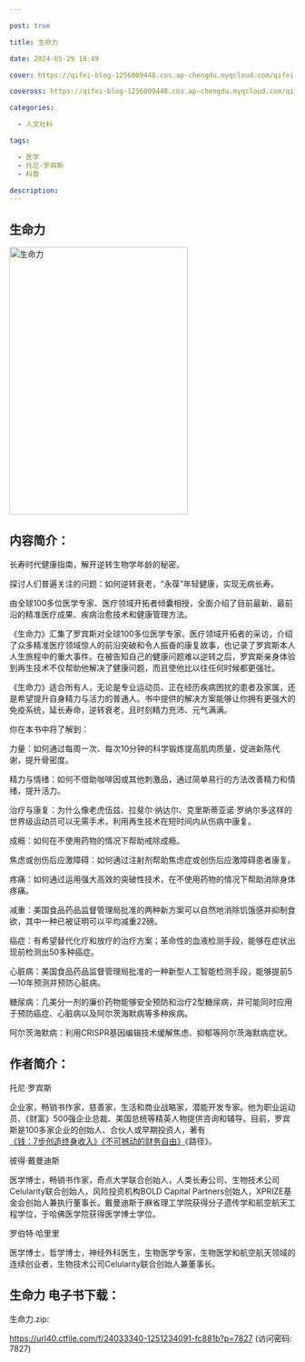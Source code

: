 ```yaml
---

post: true

title: 生命力

date: 2024-05-29 18:49

cover: https://qifei-blog-1256009448.cos.ap-chengdu.myqcloud.com/qifei-blog/652549acc458853aefb4bc27.jpg

coveross: https://qifei-blog-1256009448.cos.ap-chengdu.myqcloud.com/qifei-blog/652549acc458853aefb4bc27.jpg

categories:

  - 人文社科

tags:

  - 医学
  - 托尼·罗宾斯
  - 科普

description:
---
```


## 生命力
<img alt="生命力 " class="aligncenter loaded" data-was-processed="true" decoding="async" fetchpriority="high" height="471" src="https://qifei-blog-1256009448.cos.ap-chengdu.myqcloud.com/qifei-blog/652549acc458853aefb4bc27.jpg" style="cursor: zoom-in;" width="314"/>

## 内容简介：

长寿时代健康指南，解开逆转生物学年龄的秘密。

探讨人们普遍关注的问题：如何逆转衰老，“永葆”年轻健康，实现无病长寿。

由全球100多位医学专家、医疗领域开拓者倾囊相授，全面介绍了目前最新、最前沿的精准医疗成果、疾病治愈技术和健康管理方法。

《生命力》汇集了罗宾斯对全球100多位医学专家、医疗领域开拓者的采访，介绍了众多精准医疗领域惊人的前沿突破和令人振奋的康复故事，也记录了罗宾斯本人人生旅程中的重大事件。在被告知自己的健康问题难以逆转之后，罗宾斯亲身体验到再生技术不仅帮助他解决了健康问题，而且使他比以往任何时候都更强壮。

《生命力》适合所有人，无论是专业运动员、正在经历疾病困扰的患者及家属，还是希望提升自身精力与活力的普通人。书中提供的解决方案能够让你拥有更强大的免疫系统，延长寿命，逆转衰老，且时刻精力充沛、元气满满。

你在本书中将了解到：

力量：如何通过每周一次、每次10分钟的科学锻炼提高肌肉质量，促进新陈代谢，提升骨密度。

精力与情绪：如何不借助咖啡因或其他刺激品，通过简单易行的方法改善精力和情绪，提升活力。

治疗与康复：为什么像老虎伍兹、拉斐尔·纳达尔、克里斯蒂亚诺·罗纳尔多这样的世界级运动员可以无需手术，利用再生技术在短时间内从伤病中康复。

成瘾：如何在不使用药物的情况下帮助戒除成瘾。

焦虑或创伤后应激障碍：如何通过注射剂帮助焦虑症或创伤后应激障碍患者康复。

疼痛：如何通过运用强大高效的突破性技术，在不使用药物的情况下帮助消除身体疼痛。

减重：美国食品药品监督管理局批准的两种新方案可以自然地消除饥饿感并抑制食欲，其中一种已被证明可以平均减重22磅。

癌症：有希望替代化疗和放疗的治疗方案；革命性的血液检测手段，能够在症状出现前检测出50多种癌症。

心脏病：美国食品药品监督管理局批准的一种新型人工智能检测手段，能够提前5—10年预测并预防心脏病。

糖尿病：几美分一剂的廉价药物能够安全预防和治疗2型糖尿病，并可能同时应用于预防癌症、心脏病以及阿尔茨海默病等多种疾病。

阿尔茨海默病：利用CRISPR基因编辑技术缓解焦虑、抑郁等阿尔茨海默病症状。

## 作者简介：

托尼·罗宾斯

企业家，畅销书作家，慈善家，生活和商业战略家，潜能开发专家。他为职业运动员、《财富》500强企业总裁、美国总统等精英人物提供咨询和辅导。目前，罗宾斯是100多家企业的创始人、合伙人或早期投资人，著有<a href="https://www.huibooks.com/3342.html">《钱：7步创造终身收入》</a><a href="https://www.huibooks.com/764.html">《不可撼动的财务自由》</a>《路径》。

彼得·戴曼迪斯

医学博士，畅销书作家，奇点大学联合创始人，人类长寿公司、生物技术公司Celularity联合创始人，风险投资机构BOLD Capital Partners创始人，XPRIZE基金会创始人兼执行董事长。戴曼迪斯于麻省理工学院获得分子遗传学和航空航天工程学位，于哈佛医学院获得医学博士学位。

罗伯特·哈里里

医学博士，哲学博士，神经外科医生，生物医学专家，生物医学和航空航天领域的连续创业者，生物技术公司Celularity联合创始人兼董事长。

## 生命力 电子书下载：

生命力.zip: 

https://url40.ctfile.com/f/24033340-1251234091-fc881b?p=7827 (访问密码: 7827)
